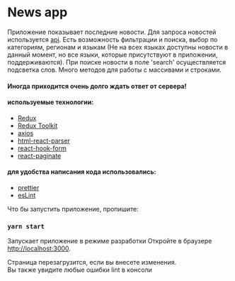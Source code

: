 # News app

Приложение показывает последние новости. Для запроса новостей используется
[api](https://currentsapi.services/en/docs/endpoint). Есть возможность фильтрации и поиска, 
выбор по категориям, регионам и языкам (Не на всех языках доступны новости в данный момент, 
но все языки, которые присутствуют в приложении, поддерживаются). При поиске новости в поле 'search'
осуществляется подсветка слов. Много методов для работы с массивами и строками.

#### Иногда приходится очень долго ждать ответ от сервера!
#### используемые технологии:

- [Redux](https://redux.js.org)
- [Redux Toolkit](https://redux-toolkit.js.org)
- [axios](https://axios-http.com/ru/)
- [html-react-parser](https://www.npmjs.com/package/html-react-parser)
- [react-hook-form](https://react-hook-form.com)
- [react-paginate](https://github.com/AdeleD/react-paginate#readme)

#### для удобства написания кода использовались:
- [prettier](https://prettier.io)
- [esLint](https://eslint.org)

Что бы запустить приложение, пропишите:

### `yarn start`

Запускает приложение в режиме разработки
Откройте в браузере [http://localhost:3000](http://localhost:3000).

Страница перезагрузится, если вы внесете изменения.\
Вы также увидите любые ошибки lint в консоли

